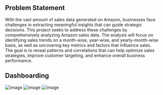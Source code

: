 ## Problem Statement
With the vast amount of sales data generated on Amazon, businesses face challenges in extracting meaningful insights that can guide strategic decisions. 
This project seeks to address these challenges by comprehensively analyzing Amazon sales data. The analysis will focus on identifying sales trends on a month-wise, year-wise, and yearly-month-wise basis, as well as uncovering key metrics and factors that influence sales. The goal is to reveal patterns and correlations that can help optimize sales strategies, improve customer targeting, and enhance overall business performance.
## Dashboarding
![image](https://github.com/user-attachments/assets/00b88ede-7ef5-422a-9b3d-7316b1792d7b)
![image](https://github.com/user-attachments/assets/75c13494-a5a6-46f0-987b-4e42fa0cff33)
![image](https://github.com/user-attachments/assets/4438cced-e1cf-4279-910b-617268a71b46)
